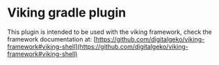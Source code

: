 # Viking gradle plugin

This plugin is intended to be used with the viking framework, check the framework documentation at: [https://github.com/digitalgeko/viking-framework#viking-shell](https://github.com/digitalgeko/viking-framework#viking-shell)
